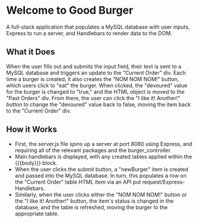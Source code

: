 # Welcome to Good Burger
A full-stack application that populates a MySQL database with user inputs, Express to run a server, and Handlebars to render data to the DOM.

## What it Does
When the user fills out and submits the input field, their text is sent to a MySQL database and triggers an update to the "Current Order" div. 
Each time a burger is created, it also creates the "NOM NOM NOM!" button, which users click to "eat" the burger. 
When clicked, the "devoured" value for the burger is changed to "true," and the HTML object is moved to the "Past Orders" div. From there, the user can click the "I like it! Another!" button to change the "devoured" value back to false, moving the item back to the "Current Order" div.

## How it Works
- First, the server.js file spins up a server at port 8080 using Express, and requiring all of the relevant packages and the burger_controller.
- Main.handlebars is displayed, with any created tables applied within the {{{body}}} block.
- When the user clicks the submit button, a "newBurger" item is created and passed into the MySQL database. In turn, this populates a row on the "Current Order" table HTML item via an API put request/Express-Handlebars.
- Similarly, when the user clicks either the "NOM NOM NOM!" button or the "I like it! Another!" button, the item's status is changed in the database, and the table is refreshed, moving the burger to the appropriate table. 